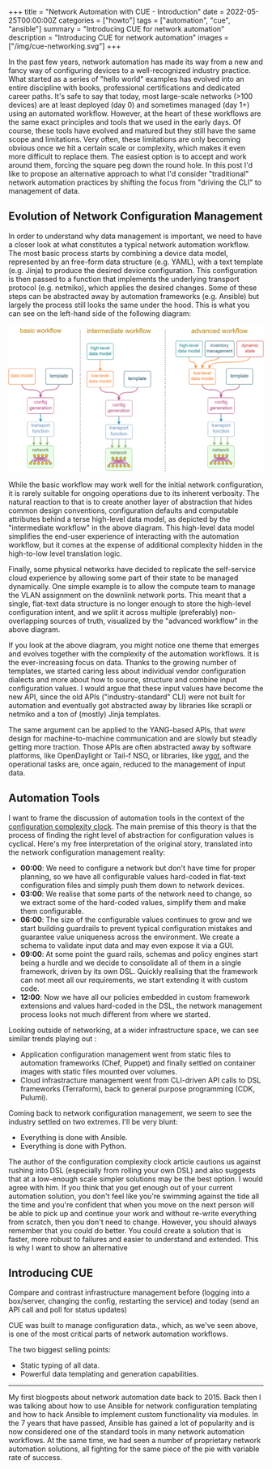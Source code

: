+++
title = "Network Automation with CUE - Introduction"
date = 2022-05-25T00:00:00Z
categories = ["howto"]
tags = ["automation", "cue", "ansible"]
summary = "Introducing CUE for network automation"
description = "Introducing CUE for network automation"
images = ["/img/cue-networking.svg"]
+++

In the past few years, network automation has made its way from a new and fancy way of configuring devices to a well-recognized industry practice. What started as a series of "hello world" examples has evolved into an entire discipline with books, professional certifications and dedicated career paths. It's safe to say that today, most large-scale networks (>100 devices) are at least deployed (day 0) and sometimes managed (day 1+) using an automated workflow. However, at the heart of these workflows are the same exact principles and tools that we used in the early days. Of course, these tools have evolved and matured but they still have the same scope and limitations. Very often, these limitations are only becoming obvious once we hit a certain scale or complexity, which makes it even more difficult to replace them. The easiest option is to accept and work around them, forcing the square peg down the round hole. In this post I'd like to propose an alternative approach to what I'd consider "traditional" network automation practices by shifting the focus from "driving the CLI" to management of data. 

## Evolution of Network Configuration Management

In order to understand why data management is important, we need to have a closer look at what constitutes a typical network automation workflow. The most basic process starts by combining a device data model, represented by an free-form data structure (e.g. YAML), with a text template (e.g. Jinja) to produce the desired device configuration. This configuration is then passed to a function that implements the underlying transport protocol (e.g. netmiko), which applies the desired changes. Some of these steps can be abstracted away by automation frameworks (e.g. Ansible) but largely the process still looks the same under the hood. This is what you can see on the left-hand side of the following diagram:

![](/img/cue-evolution.png)

While the basic workflow may work well for the initial network configuration, it is rarely suitable for ongoing operations due to its inherent verbosity. The natural reaction to that is to create another layer of abstraction that hides common design conventions, configuration defaults and computable attributes behind a terse high-level data model, as depicted by the "intermediate workflow" in the above diagram. This high-level data model simplifies the end-user experience of interacting with the automation workflow, but it comes at the expense of additional complexity hidden in the high-to-low level translation logic. 

Finally, some physical networks have decided to replicate the self-service cloud experience by allowing some part of their state to be managed dynamically. One simple example is to allow the compute team to manage the VLAN assignment on the downlink network ports. This meant that a single, flat-text data structure is no longer enough to store the high-level configuration intent, and we split it across multiple (preferably) non-overlapping sources of truth, visualized by the "advanced workflow" in the above diagram.

If you look at the above diagram, you might notice one theme that emerges and evolves together with the complexity of the automation workflows. It is the ever-increasing focus on data. Thanks to the growing number of templates, we started caring less about individual vendor configuration dialects and more about how to source, structure and combine input configuration values. I would argue that these input values have become the new API, since the old APIs ("industry-standard" CLI) were not built for automation and eventually got abstracted away by libraries like scrapli or netmiko and a ton of (mostly) Jinja templates.

The same argument can be applied to the YANG-based APIs, that _were_ design for machine-to-machine communication and are slowly but steadly getting more traction. Those APIs are often abstracted away by software platforms, like OpenDaylight or Tail-f NSO, or libraries, like [ygot](https://github.com/openconfig/ygot), and the operational tasks are, once again, reduced to the management of input data.


## Automation Tools

I want to frame the discussion of automation tools in the context of the [configuration complexity clock](http://mikehadlow.blogspot.com/2012/05/configuration-complexity-clock.html). The main premise of this theory is that the process of finding the right level of abstraction for configuration values is cyclical. Here's my free interpretation of the original story, translated into the network configuration management reality:

* **00:00**: We need to configure a network but don't have time for proper planning, so we have all configurable values hard-coded in flat-text configuration files and simply push them down to network devices.
* **03:00**: We realise that some parts of the network need to change, so we extract some of the hard-coded values, simplify them and make them configurable.
* **06:00**: The size of the configurable values continues to grow and we start building guardrails to prevent typical configuration mistakes and guarantee value uniqueness across the environment. We create a schema to validate input data and may even expose it via a GUI.
* **09:00**: At some point the guard rails, schemas and policy engines start being a hurdle and we decide to consolidate all of them in a single framework, driven by its own DSL. Quickly realising that the framework can not meet all our requirements, we start extending it with custom code.
* **12:00**: Now we have all our policies embedded in custom framework extensions and values hard-coded in the DSL, the network management process looks not much different from where we started. 

Looking outside of networking, at a wider infrastructure space, we can see similar trends playing out :


* Application configuration management went from static files to automation frameworks (Chef, Puppet) and finally settled on container images with static files mounted over volumes.  
* Cloud infrastracture management went from CLI-driven API calls to DSL frameworks (Terraform), back to general purpose programming (CDK, Pulumi).  

Coming back to network configuration management, we seem to see the industry settled on two extremes. I'll be very blunt:

  
* Everything is done with Ansible.  
* Everything is done with Python.  

The author of the configuration complexity clock article cautions us against rushing into DSL (especially from rolling your own DSL) and also suggests that at a low-enough scale simpler solutions may be the best option. I would agree with him. If you think that you get enough out of your current automation solution, you don't feel like you're swimming against the tide all the time and you're confident that when you move on the next person will be able to pick up and continue your work and without re-write everything from scratch, then you don't need to change. However, you should always remember that you could do better. You could create a solution that is faster, more robust to failures and easier to understand and extended. This is why I want to show an alternative 

## Introducing CUE

Compare and contrast infrastructure management before (logging into a box/server, changing the config, restarting the service) and today (send an API call and poll for status updates)

CUE was built to manage configuration data., which, as we've seen above, is one of the most critical parts of network automation workflows.

The two biggest selling points:

* Static typing of all data.
* Powerful data templating and generation capabilities.

---

My first blogposts about network automation date back to 2015. Back then I was talking about how to use Ansible for network configuration templating and how to hack Ansible to implement custom functionality via modules. In the 7 years that have passed, Ansible has gained a lot of popularity and is now considered one of the standard tools in many network automation workflows. At the same time, we had seen a number of proprietary network automation solutions, all fighting for the same piece of the pie with variable rate of success. 